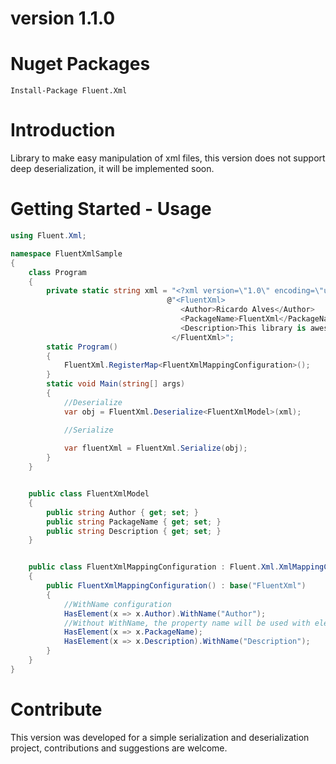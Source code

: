 # version 1.1.0
# Nuget Packages
```
Install-Package Fluent.Xml
```

# Introduction
Library to make easy manipulation of xml files, this version does not support deep deserialization, it will be implemented soon.

# Getting Started - Usage
``` C#
using Fluent.Xml;

namespace FluentXmlSample
{
    class Program
    {
        private static string xml = "<?xml version=\"1.0\" encoding=\"utf-8\"?>" +
                                   @"<FluentXml>
                                      <Author>Ricardo Alves</Author>
                                      <PackageName>FluentXml</PackageName>
                                      <Description>This library is awesome = D </Description>
                                    </FluentXml>";
        static Program()
        {
            FluentXml.RegisterMap<FluentXmlMappingConfiguration>();
        }
        static void Main(string[] args)
        {
            //Deserialize
            var obj = FluentXml.Deserialize<FluentXmlModel>(xml);

            //Serialize
          
            var fluentXml = FluentXml.Serialize(obj);
        }
    }


    public class FluentXmlModel
    {
        public string Author { get; set; }
        public string PackageName { get; set; }
        public string Description { get; set; }
    }


    public class FluentXmlMappingConfiguration : Fluent.Xml.XmlMappingConfiguration<FluentXmlModel>
    {
        public FluentXmlMappingConfiguration() : base("FluentXml")
        {
            //WithName configuration
            HasElement(x => x.Author).WithName("Author");
            //Without WithName, the property name will be used with element name
            HasElement(x => x.PackageName);
            HasElement(x => x.Description).WithName("Description");
        }
    }
}

```


# Contribute
This version was developed for a simple serialization and deserialization project, contributions and suggestions are welcome.
